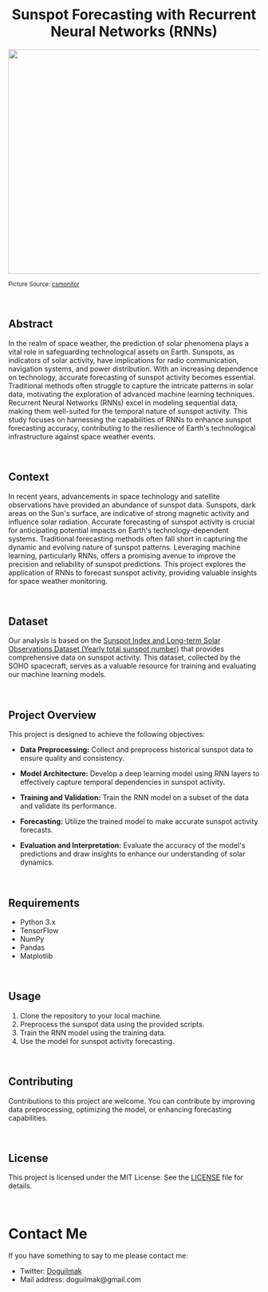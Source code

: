 <h1 align="center">Sunspot Forecasting with Recurrent Neural Networks (RNNs)</h1>

<p align="center">
    <img src="https://images.csmonitor.com/csm/2013/02/sunspot.jpg?alias=standard_900x600" height=450 width=2000 alt="Sakilar">
</p>

<small>Picture Source: <a href="https://www.csmonitor.com/Science/2013/0221/Sunspots-Huge-and-growing-fast-says-NASA">csmonitor</a></small>

<br>

## Abstract

In the realm of space weather, the prediction of solar phenomena plays a vital role in safeguarding technological assets on Earth. Sunspots, as indicators of solar activity, have implications for radio communication, navigation systems, and power distribution. With an increasing dependence on technology, accurate forecasting of sunspot activity becomes essential. Traditional methods often struggle to capture the intricate patterns in solar data, motivating the exploration of advanced machine learning techniques. Recurrent Neural Networks (RNNs) excel in modeling sequential data, making them well-suited for the temporal nature of sunspot activity. This study focuses on harnessing the capabilities of RNNs to enhance sunspot forecasting accuracy, contributing to the resilience of Earth's technological infrastructure against space weather events.

<br>

## Context

In recent years, advancements in space technology and satellite observations have provided an abundance of sunspot data. Sunspots, dark areas on the Sun's surface, are indicative of strong magnetic activity and influence solar radiation. Accurate forecasting of sunspot activity is crucial for anticipating potential impacts on Earth's technology-dependent systems. Traditional forecasting methods often fall short in capturing the dynamic and evolving nature of sunspot patterns. Leveraging machine learning, particularly RNNs, offers a promising avenue to improve the precision and reliability of sunspot predictions. This project explores the application of RNNs to forecast sunspot activity, providing valuable insights for space weather monitoring.


<br>

  

<h2>Dataset</h2>  

Our analysis is based on the [Sunspot Index and Long-term Solar Observations Dataset (Yearly total sunspot number)](https://www.sidc.be/SILSO/datafiles) that provides comprehensive data on sunspot activity. This dataset, collected by the SOHO spacecraft, serves as a valuable resource for training and evaluating our machine learning models.  

<br>

## Project Overview

This project is designed to achieve the following objectives:

- **Data Preprocessing:** Collect and preprocess historical sunspot data to ensure quality and consistency.

- **Model Architecture:** Develop a deep learning model using RNN layers to effectively capture temporal dependencies in sunspot activity.

- **Training and Validation:** Train the RNN model on a subset of the data and validate its performance.

- **Forecasting:** Utilize the trained model to make accurate sunspot activity forecasts.

- **Evaluation and Interpretation:** Evaluate the accuracy of the model's predictions and draw insights to enhance our understanding of solar dynamics.

<br>

## Requirements

- Python 3.x
- TensorFlow
- NumPy
- Pandas
- Matplotlib

<br>

## Usage

1. Clone the repository to your local machine.
2. Preprocess the sunspot data using the provided scripts.
3. Train the RNN model using the training data.
4. Use the model for sunspot activity forecasting.

<br>

## Contributing

Contributions to this project are welcome. You can contribute by improving data preprocessing, optimizing the model, or enhancing forecasting capabilities.

<br>

## License

This project is licensed under the MIT License. See the [LICENSE](https://github.com/doguilmak/SunspotRNNForecast/blob/main/LICENSE) file for details.

<br>


<h1>Contact Me</h1>

<p>If you have something to say to me please contact me:</p>  

<ul>
	<li>Twitter: <a  href="https://twitter.com/Doguilmak">Doguilmak</a></li>
	<li>Mail address: doguilmak@gmail.com</li>
</ul>
